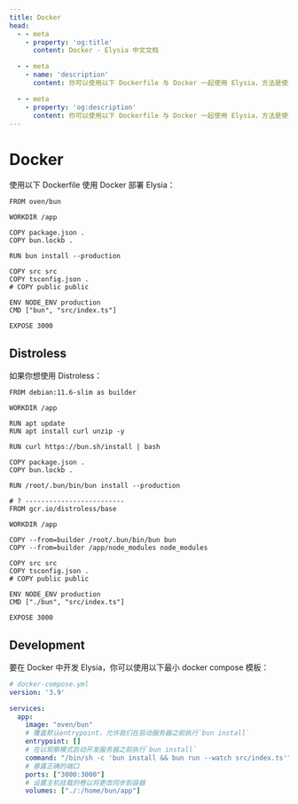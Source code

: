 ```yaml
---
title: Docker
head:
  - - meta
    - property: 'og:title'
      content: Docker - Elysia 中文文档

  - - meta
    - name: 'description'
      content: 你可以使用以下 Dockerfile 与 Docker 一起使用 Elysia，方法是使用 oven/bun，或者从页面上复制片段。

  - - meta
    - property: 'og:description'
      content: 你可以使用以下 Dockerfile 与 Docker 一起使用 Elysia，方法是使用 oven/bun，或者从页面上复制片段。
---
```


# Docker

使用以下 Dockerfile 使用 Docker 部署 Elysia：

```docker
FROM oven/bun

WORKDIR /app

COPY package.json .
COPY bun.lockb .

RUN bun install --production

COPY src src
COPY tsconfig.json .
# COPY public public

ENV NODE_ENV production
CMD ["bun", "src/index.ts"]

EXPOSE 3000
```

## Distroless

如果你想使用 Distroless：

```docker
FROM debian:11.6-slim as builder

WORKDIR /app

RUN apt update
RUN apt install curl unzip -y

RUN curl https://bun.sh/install | bash

COPY package.json .
COPY bun.lockb .

RUN /root/.bun/bin/bun install --production

# ? -------------------------
FROM gcr.io/distroless/base

WORKDIR /app

COPY --from=builder /root/.bun/bin/bun bun
COPY --from=builder /app/node_modules node_modules

COPY src src
COPY tsconfig.json .
# COPY public public

ENV NODE_ENV production
CMD ["./bun", "src/index.ts"]

EXPOSE 3000
```

## Development

要在 Docker 中开发 Elysia，你可以使用以下最小 docker compose 模板：

```yaml
# docker-compose.yml
version: '3.9'

services:
  app:
    image: "oven/bun"
    # 覆盖默认entrypoint，允许我们在启动服务器之前执行`bun install`
    entrypoint: []
    # 在以观察模式启动开发服务器之前执行`bun install`
    command: "/bin/sh -c 'bun install && bun run --watch src/index.ts'"
    # 暴露正确的端口
    ports: ["3000:3000"]
    # 设置主机挂载的卷以将更改同步到容器
    volumes: ["./:/home/bun/app"]
```